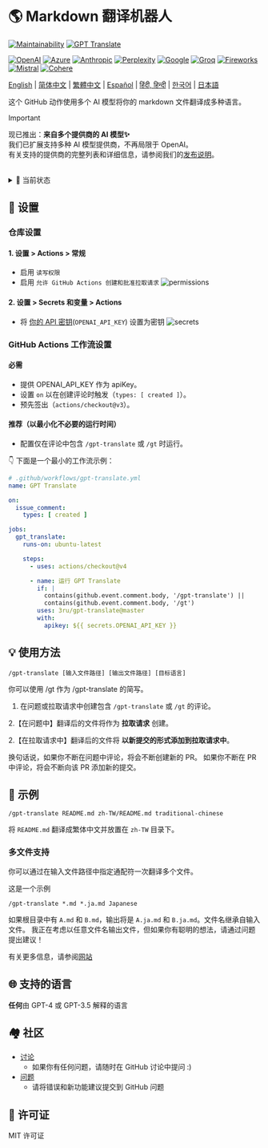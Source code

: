 # 🌎 Markdown 翻译机器人
[![Maintainability](https://api.codeclimate.com/v1/badges/a13ea4f37913ba6ba570/maintainability)](https://codeclimate.com/github/3ru/gpt-translate/maintainability)
[![GPT Translate](https://github.com/3ru/gpt-translate/actions/workflows/gpt-translate.yml/badge.svg)](https://github.com/3ru/gpt-translate/actions/workflows/gpt-translate.yml)

[![OpenAI](https://img.shields.io/badge/-OpenAI-white?style=flat-square&logo=openai&logoColor=black)](https://openai.com/)
[![Azure](https://img.shields.io/badge/-Microsoft%20Azure-white?style=flat-square&logo=microsoftazure&color=0078D4)](https://azure.microsoft.com/en-us/products/ai-services/openai-service)
[![Anthropic](https://img.shields.io/badge/-Anthropic-black?style=flat-square&logo=anthropic&logoColor=black&color=d4a27f)](https://www.anthropic.com/)
[![Perplexity](https://img.shields.io/badge/-Perplexity-black?style=flat-square&logo=perplexity&color=black)](https://docs.perplexity.ai/)
[![Google](https://img.shields.io/badge/-Google%20gemini-white?style=flat-square&logo=googlegemini&color=white)](https://ai.google/discover/generativeai/)
[![Groq](https://img.shields.io/badge/-Groq-black?style=flat-square&logoColor=black&color=F55036)](https://groq.com/)
[![Fireworks](https://img.shields.io/badge/-Fireworks%20AI-black?style=flat-square&color=631fee)](https://fireworks.ai/)
[![Mistral](https://img.shields.io/badge/-Mistral%20AI-black?style=flat-square&color=ff7000)](https://mistral.ai/)
[![Cohere](https://img.shields.io/badge/-Cohere-black?style=flat-square&color=39594c)](https://cohere.com/)

[English](/README.md) |
[简体中文](/README/README.zh-CN.md) |
[繁體中文](/README/README.zh-TW.md) |
[Español](/README/README.es.md) |
[हिंदी, हिन्दी](/README/README.hi.md) |
[한국어](/README/README.ko.md) |
[日本語](/README/README.ja.md)

这个 GitHub 动作使用多个 AI 模型将你的 markdown 文件翻译成多种语言。

> [!Important]
> 现已推出：**来自多个提供商的 AI 模型✨**  \
> 我们已扩展支持多种 AI 模型提供商，不再局限于 OpenAI。  \
> 有关支持的提供商的完整列表和详细信息，请参阅我们的[发布说明](https://github.com/3ru/gpt-translate/releases/tag/v1.2.0-beta)。

<br/>

<details><summary>🧐 当前状态</summary>
<p>

- 该动作仅支持翻译 **markdown(`.md`)、markdown-jsx(`.mdx`)、json(`.json`) 文件**。

- 该命令只能由具有 **仓库写权限** 的个人执行。

这些限制防止了非信任方滥用 API。

</p>
</details> 

## 🔧 设置

### 仓库设置

#### 1. 设置 > Actions > 常规

- 启用 `读写权限`
- 启用 `允许 GitHub Actions 创建和批准拉取请求`
  ![permissions](https://user-images.githubusercontent.com/69892552/228692074-d8d009a8-9272-4023-97b1-3cbc637d5d84.jpg)

#### 2. 设置 > Secrets 和变量 > Actions

- 将 [你的 API 密钥](https://platform.openai.com/account/api-keys)(`OPENAI_API_KEY`) 设置为密钥
  ![secrets](https://user-images.githubusercontent.com/69892552/228692421-22d7db33-4e32-4f28-b166-45b4d3ce2b11.jpg)

### GitHub Actions 工作流设置

#### 必需
- 提供 OPENAI_API_KEY 作为 apiKey。
- 设置 `on` 以在创建评论时触发（`types: [ created ]`）。
- 预先签出（`actions/checkout@v3`）。

#### 推荐（以最小化不必要的运行时间）
- 配置仅在评论中包含 `/gpt-translate` 或 `/gt` 时运行。

👇 下面是一个最小的工作流示例：
```yaml
# .github/workflows/gpt-translate.yml
name: GPT Translate

on:
  issue_comment:
    types: [ created ]

jobs:
  gpt_translate:
    runs-on: ubuntu-latest

    steps:
      - uses: actions/checkout@v4

      - name: 运行 GPT Translate
        if: |
          contains(github.event.comment.body, '/gpt-translate') || 
          contains(github.event.comment.body, '/gt')
        uses: 3ru/gpt-translate@master
        with:
          apikey: ${{ secrets.OPENAI_API_KEY }}
```

## 💡 使用方法

```
/gpt-translate [输入文件路径] [输出文件路径] [目标语言] 
```
你可以使用 /gt 作为 /gpt-translate 的简写。

1. 在问题或拉取请求中创建包含 `/gpt-translate` 或 `/gt` 的评论。

2.【在问题中】翻译后的文件将作为 **拉取请求** 创建。

2.【在拉取请求中】翻译后的文件将 **以新提交的形式添加到拉取请求中**。

换句话说，如果你不断在问题中评论，将会不断创建新的 PR。
如果你不断在 PR 中评论，将会不断向该 PR 添加新的提交。

## 📝 示例
```
/gpt-translate README.md zh-TW/README.md traditional-chinese
```
将 `README.md` 翻译成繁体中文并放置在 `zh-TW` 目录下。

### 多文件支持

你可以通过在输入文件路径中指定通配符一次翻译多个文件。

这是一个示例
```
/gpt-translate *.md *.ja.md Japanese
```
如果根目录中有 `A.md` 和 `B.md`，输出将是 `A.ja.md` 和 `B.ja.md`。文件名继承自输入文件。
我正在考虑以任意文件名输出文件，但如果你有聪明的想法，请通过问题提出建议！

有关更多信息，请参阅[网站](https://g-t.vercel.app/docs/references/path-builder)

## 🌐 支持的语言
**任何**由 GPT-4 或 GPT-3.5 解释的语言

## 🏘️ 社区
- [讨论](https://github.com/3ru/gpt-translate/discussions)
  - 如果你有任何问题，请随时在 GitHub 讨论中提问 :)
- [问题](https://github.com/3ru/gpt-translate/issues)
  - 请将错误和新功能建议提交到 GitHub 问题

## 📃 许可证
MIT 许可证